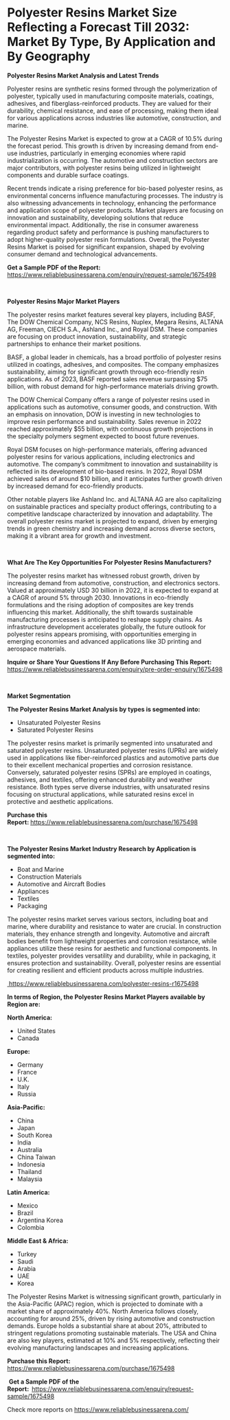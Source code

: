 <p><h1>Polyester Resins Market Size Reflecting a Forecast Till 2032: Market By Type, By Application and By Geography</h1></p><p><strong>Polyester Resins Market Analysis and Latest Trends</strong></p>
<p><p>Polyester resins are synthetic resins formed through the polymerization of polyester, typically used in manufacturing composite materials, coatings, adhesives, and fiberglass-reinforced products. They are valued for their durability, chemical resistance, and ease of processing, making them ideal for various applications across industries like automotive, construction, and marine.</p><p>The Polyester Resins Market is expected to grow at a CAGR of 10.5% during the forecast period. This growth is driven by increasing demand from end-use industries, particularly in emerging economies where rapid industrialization is occurring. The automotive and construction sectors are major contributors, with polyester resins being utilized in lightweight components and durable surface coatings.</p><p>Recent trends indicate a rising preference for bio-based polyester resins, as environmental concerns influence manufacturing processes. The industry is also witnessing advancements in technology, enhancing the performance and application scope of polyester products. Market players are focusing on innovation and sustainability, developing solutions that reduce environmental impact. Additionally, the rise in consumer awareness regarding product safety and performance is pushing manufacturers to adopt higher-quality polyester resin formulations. Overall, the Polyester Resins Market is poised for significant expansion, shaped by evolving consumer demand and technological advancements.</p></p>
<p><strong>Get a Sample PDF of the Report:&nbsp;</strong> <a href="https://www.reliablebusinessarena.com/enquiry/request-sample/1675498?utm_campaign=1932&utm_medium=2&utm_source=Github&utm_content=ia&utm_term=30012025&utm_id=polyester-resins">https://www.reliablebusinessarena.com/enquiry/request-sample/1675498</a></p>
<p>&nbsp;</p>
<p><strong>Polyester Resins Major Market Players</strong></p>
<p><p>The polyester resins market features several key players, including BASF, The DOW Chemical Company, NCS Resins, Nuplex, Megara Resins, ALTANA AG, Freeman, CIECH S.A., Ashland Inc., and Royal DSM. These companies are focusing on product innovation, sustainability, and strategic partnerships to enhance their market positions.</p><p>BASF, a global leader in chemicals, has a broad portfolio of polyester resins utilized in coatings, adhesives, and composites. The company emphasizes sustainability, aiming for significant growth through eco-friendly resin applications. As of 2023, BASF reported sales revenue surpassing $75 billion, with robust demand for high-performance materials driving growth.</p><p>The DOW Chemical Company offers a range of polyester resins used in applications such as automotive, consumer goods, and construction. With an emphasis on innovation, DOW is investing in new technologies to improve resin performance and sustainability. Sales revenue in 2022 reached approximately $55 billion, with continuous growth projections in the specialty polymers segment expected to boost future revenues.</p><p>Royal DSM focuses on high-performance materials, offering advanced polyester resins for various applications, including electronics and automotive. The company’s commitment to innovation and sustainability is reflected in its development of bio-based resins. In 2022, Royal DSM achieved sales of around $10 billion, and it anticipates further growth driven by increased demand for eco-friendly products.</p><p>Other notable players like Ashland Inc. and ALTANA AG are also capitalizing on sustainable practices and specialty product offerings, contributing to a competitive landscape characterized by innovation and adaptability. The overall polyester resins market is projected to expand, driven by emerging trends in green chemistry and increasing demand across diverse sectors, making it a vibrant area for growth and investment.</p></p>
<p>&nbsp;</p>
<p><strong>What Are The Key Opportunities For Polyester Resins Manufacturers?</strong></p>
<p><p>The polyester resins market has witnessed robust growth, driven by increasing demand from automotive, construction, and electronics sectors. Valued at approximately USD 30 billion in 2022, it is expected to expand at a CAGR of around 5% through 2030. Innovations in eco-friendly formulations and the rising adoption of composites are key trends influencing this market. Additionally, the shift towards sustainable manufacturing processes is anticipated to reshape supply chains. As infrastructure development accelerates globally, the future outlook for polyester resins appears promising, with opportunities emerging in emerging economies and advanced applications like 3D printing and aerospace materials.</p></p>
<p><strong>Inquire or Share Your Questions If Any Before Purchasing This Report:</strong> <a href="https://www.reliablebusinessarena.com/enquiry/pre-order-enquiry/1675498?utm_campaign=1932&utm_medium=2&utm_source=Github&utm_content=ia&utm_term=30012025&utm_id=polyester-resins">https://www.reliablebusinessarena.com/enquiry/pre-order-enquiry/1675498</a></p>
<p>&nbsp;</p>
<p><strong>Market Segmentation</strong></p>
<p><strong>The Polyester Resins Market Analysis by types is segmented into:</strong></p>
<p><ul><li>Unsaturated Polyester Resins</li><li>Saturated Polyester Resins</li></ul></p>
<p><p>The polyester resins market is primarily segmented into unsaturated and saturated polyester resins. Unsaturated polyester resins (UPRs) are widely used in applications like fiber-reinforced plastics and automotive parts due to their excellent mechanical properties and corrosion resistance. Conversely, saturated polyester resins (SPRs) are employed in coatings, adhesives, and textiles, offering enhanced durability and weather resistance. Both types serve diverse industries, with unsaturated resins focusing on structural applications, while saturated resins excel in protective and aesthetic applications.</p></p>
<p><strong>Purchase this Report:&nbsp;</strong><a href="https://www.reliablebusinessarena.com/purchase/1675498?utm_campaign=1932&utm_medium=2&utm_source=Github&utm_content=ia&utm_term=30012025&utm_id=polyester-resins">https://www.reliablebusinessarena.com/purchase/1675498</a></p>
<p>&nbsp;</p>
<p><strong>The Polyester Resins Market Industry Research by Application is segmented into:</strong></p>
<p><ul><li>Boat and Marine</li><li>Construction Materials</li><li>Automotive and Aircraft Bodies</li><li>Appliances</li><li>Textiles</li><li>Packaging</li></ul></p>
<p><p>The polyester resins market serves various sectors, including boat and marine, where durability and resistance to water are crucial. In construction materials, they enhance strength and longevity. Automotive and aircraft bodies benefit from lightweight properties and corrosion resistance, while appliances utilize these resins for aesthetic and functional components. In textiles, polyester provides versatility and durability, while in packaging, it ensures protection and sustainability. Overall, polyester resins are essential for creating resilient and efficient products across multiple industries.</p></p>
<p><a href="https://www.reliablebusinessarena.com/polyester-resins-r1675498?utm_campaign=1932&utm_medium=2&utm_source=Github&utm_content=ia&utm_term=30012025&utm_id=polyester-resins">&nbsp;https://www.reliablebusinessarena.com/polyester-resins-r1675498</a></p>
<p><strong>In terms of Region, the Polyester Resins Market Players available by Region are:</strong></p>
<p>
    <p> <strong> North America: </strong>
        <ul>
            <li>United States</li>
            <li>Canada</li>
        </ul>
        </p> 
    <p> <strong> Europe: </strong>
        <ul>
            <li>Germany</li>
            <li>France</li>
            <li>U.K.</li>
            <li>Italy</li>
            <li>Russia</li>
        </ul>
        </p> 
    <p> <strong> Asia-Pacific: </strong>
        <ul>
            <li>China</li>
            <li>Japan</li>
            <li>South Korea</li>
            <li>India</li>
            <li>Australia</li>
            <li>China Taiwan</li>
            <li>Indonesia</li>
            <li>Thailand</li>
            <li>Malaysia</li>
        </ul>
        </p> 
    <p> <strong> Latin America: </strong>
        <ul>
            <li>Mexico</li>
            <li>Brazil</li>
            <li>Argentina Korea</li>
            <li>Colombia</li>
        </ul>
        </p> 
    <p> <strong> Middle East & Africa: </strong>
        <ul>
            <li>Turkey</li>
            <li>Saudi</li>
            <li>Arabia</li>
            <li>UAE</li>
            <li>Korea</li>
        </ul>
    </p>
    </p>
<p><p>The Polyester Resins Market is witnessing significant growth, particularly in the Asia-Pacific (APAC) region, which is projected to dominate with a market share of approximately 40%. North America follows closely, accounting for around 25%, driven by rising automotive and construction demands. Europe holds a substantial share at about 20%, attributed to stringent regulations promoting sustainable materials. The USA and China are also key players, estimated at 10% and 5% respectively, reflecting their evolving manufacturing landscapes and increasing applications.</p></p>
<p><strong>Purchase this Report: </strong><a href="https://www.reliablebusinessarena.com/purchase/1675498?utm_campaign=1932&utm_medium=2&utm_source=Github&utm_content=ia&utm_term=30012025&utm_id=polyester-resins">https://www.reliablebusinessarena.com/purchase/1675498</a></p>
<p>&nbsp;<strong>Get a Sample PDF of the Report:&nbsp;&nbsp;</strong><a href="https://www.reliablebusinessarena.com/enquiry/request-sample/1675498?utm_campaign=1932&utm_medium=2&utm_source=Github&utm_content=ia&utm_term=30012025&utm_id=polyester-resins">https://www.reliablebusinessarena.com/enquiry/request-sample/1675498</a></p>
<p><strong></strong></p>
<p>Check more reports on <a href="https://www.reliablebusinessarena.com/?utm_campaign=1932&utm_medium=2&utm_source=Github&utm_content=ia&utm_term=30012025&utm_id=polyester-resins">https://www.reliablebusinessarena.com/</a></p>